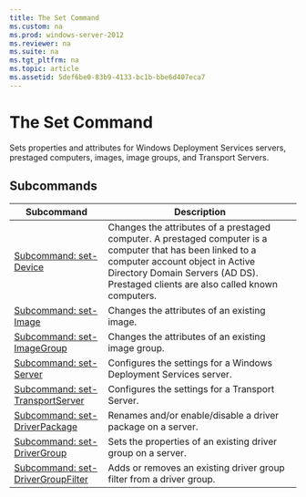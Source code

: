 ```yaml
---
title: The Set Command
ms.custom: na
ms.prod: windows-server-2012
ms.reviewer: na
ms.suite: na
ms.tgt_pltfrm: na
ms.topic: article
ms.assetid: 5def6be0-83b9-4133-bc1b-bbe6d407eca7
---
```

# The Set Command
Sets properties and attributes for Windows Deployment Services servers, prestaged computers, images, image groups, and Transport Servers.

## Subcommands

|Subcommand|Description|
|--------------|---------------|
|[Subcommand: set-Device](Subcommand--set-Device.md)|Changes the attributes of a prestaged computer. A prestaged computer is a computer that has been linked to a computer account object in Active Directory Domain Servers \(AD DS\). Prestaged clients are also called known computers.|
|[Subcommand: set-Image](Subcommand--set-Image.md)|Changes the attributes of an existing image.|
|[Subcommand: set-ImageGroup](Subcommand--set-ImageGroup.md)|Changes the attributes of an existing image group.|
|[Subcommand: set-Server](Subcommand--set-Server.md)|Configures the settings for a Windows Deployment Services server.|
|[Subcommand: set-TransportServer](Subcommand--set-TransportServer.md)|Configures the settings for a Transport Server.|
|[Subcommand: set-DriverPackage](Subcommand--set-DriverPackage.md)|Renames and\/or enable\/disable a driver package on a server.|
|[Subcommand: set-DriverGroup](Subcommand--set-DriverGroup.md)|Sets the properties of an existing driver group on a server.|
|[Subcommand: set-DriverGroupFilter](Subcommand--set-DriverGroupFilter.md)|Adds or removes an existing driver group filter from a driver group.|


